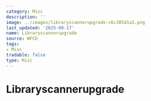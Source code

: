 ```yaml
---
category: Misc
description: ''
image: ../images/libraryscannerupgrade-c6c30541a1.png
last_updated: '2025-09-17'
name: Libraryscannerupgrade
source: WFCD
tags:
- Misc
tradable: false
type: Misc
---
```


# Libraryscannerupgrade

